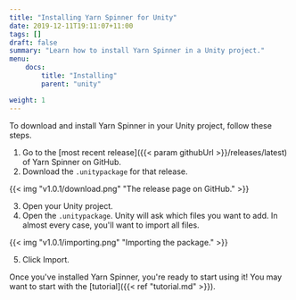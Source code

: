 ```yaml
---
title: "Installing Yarn Spinner for Unity"
date: 2019-12-11T19:11:07+11:00
tags: []
draft: false
summary: "Learn how to install Yarn Spinner in a Unity project."
menu:
    docs:
        title: "Installing"
        parent: "unity"

weight: 1
---
```


To download and install Yarn Spinner in your Unity project, follow these steps.

1. Go to the [most recent release]({{< param githubUrl >}}/releases/latest) of Yarn Spinner on GitHub.
2. Download the `.unitypackage` for that release.

{{< img "v1.0.1/download.png" "The release page on GitHub." >}}

3. Open your Unity project.
4. Open the `.unitypackage`. Unity will ask which files you want to add. In almost every case, you'll want to import all files.

{{< img "v1.0.1/importing.png" "Importing the package." >}}

5. Click Import.

Once you've installed Yarn Spinner, you're ready to start using it! You may want to start with the [tutorial]({{< ref "tutorial.md" >}}).